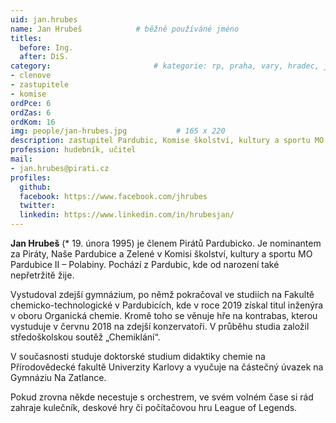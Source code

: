 ```yaml
---
uid: jan.hrubes
name: Jan Hrubeš      		# běžně používáné jméno
titles:
  before: Ing.
  after: DiS.
category:                 		# kategorie: rp, praha, vary, hradec, jmk, senat
- clenove
- zastupitele
- komise
ordPce: 6
ordZas: 6
ordKom: 16
img: people/jan-hrubes.jpg           # 165 x 220
description: zastupitel Pardubic, Komise školství, kultury a sportu MO Pardubice II # kratký popis, max 160 znaků
profession: hudebník, učitel
mail:
- jan.hrubes@pirati.cz
profiles:
  github:
  facebook: https://www.facebook.com/jhrubes
  twitter:
  linkedin: https://www.linkedin.com/in/hrubesjan/
---
```

**Jan Hrubeš** (* 19. února 1995) je členem Pirátů Pardubicko. Je nominantem za Piráty, Naše Pardubice a Zelené v Komisi školství, kultury a sportu MO Pardubice II – Polabiny. Pochází z Pardubic, kde od narození také nepřetržitě žije.

Vystudoval zdejší gymnázium, po němž pokračoval ve studiích na Fakultě chemicko-technologické v Pardubicích, kde v roce 2019 získal titul inženýra v oboru Organická chemie. Kromě toho se věnuje hře na kontrabas, kterou vystuduje v červnu 2018 na zdejší konzervatoři. V průběhu studia založil středoškolskou soutěž „Chemiklání“.

V současnosti studuje doktorské studium didaktiky chemie na Přírodovědecké fakultě Univerzity Karlovy a vyučuje na částečný úvazek na Gymnáziu Na Zatlance.

Pokud zrovna někde necestuje s orchestrem, ve svém volném čase si rád zahraje kulečník, deskové hry či počítačovou hru League of Legends.
